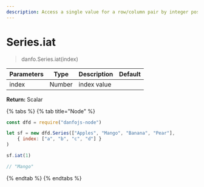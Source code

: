 ```yaml
---
description: Access a single value for a row/column pair by integer position.
---
```


# Series.iat

> danfo.Series.iat(index)

| Parameters | Type   | Description  | Default |
| ---------- | ------ | ------------ | ------- |
| index      | Number | index value  |         |

**Return:** Scalar



{% tabs %}
{% tab title="Node" %}
```javascript
const dfd = require("danfojs-node")

let sf = new dfd.Series(["Apples", "Mango", "Banana", "Pear"],
    { index: ["a", "b", "c", "d"] }
)

sf.iat(1)

// "Mango"
```
{% endtab %}
{% endtabs %}
